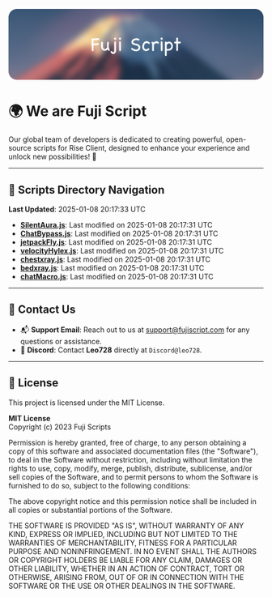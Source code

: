 ![Banner](.github/b.webp)

# 🌍 **We are Fuji Script**

Our global team of developers is dedicated to creating powerful, open-source scripts for Rise Client, designed to enhance your experience and unlock new possibilities! 🌟

---
<!-- SCRIPTS_NAVIGATION_START -->
## 📂 **Scripts Directory Navigation**

**Last Updated**: 2025-01-08 20:17:33 UTC

- **[SilentAura.js](scripts/SilentAura.js)**: Last modified on 2025-01-08 20:17:31 UTC
- **[ChatBypass.js](scripts/ChatBypass.js)**: Last modified on 2025-01-08 20:17:31 UTC
- **[jetpackFly.js](scripts/jetpackFly.js)**: Last modified on 2025-01-08 20:17:31 UTC
- **[velocityHylex.js](scripts/velocityHylex.js)**: Last modified on 2025-01-08 20:17:31 UTC
- **[chestxray.js](scripts/chestxray.js)**: Last modified on 2025-01-08 20:17:31 UTC
- **[bedxray.js](scripts/bedxray.js)**: Last modified on 2025-01-08 20:17:31 UTC
- **[chatMacro.js](scripts/chatMacro.js)**: Last modified on 2025-01-08 20:17:31 UTC

<!-- SCRIPTS_NAVIGATION_END -->

---

## 💬 **Contact Us**  
- 📬 **Support Email**: Reach out to us at [support@fujiscript.com](mailto:support@fujiscript.com) for any questions or assistance.  
- 💬 **Discord**: Contact **Leo728** directly at `Discord@leo728`.

---

## 📜 **License**

This project is licensed under the MIT License.  

**MIT License**  
Copyright (c) 2023 Fuji Scripts  

Permission is hereby granted, free of charge, to any person obtaining a copy of this software and associated documentation files (the "Software"), to deal in the Software without restriction, including without limitation the rights to use, copy, modify, merge, publish, distribute, sublicense, and/or sell copies of the Software, and to permit persons to whom the Software is furnished to do so, subject to the following conditions:  

The above copyright notice and this permission notice shall be included in all copies or substantial portions of the Software.  

THE SOFTWARE IS PROVIDED "AS IS", WITHOUT WARRANTY OF ANY KIND, EXPRESS OR IMPLIED, INCLUDING BUT NOT LIMITED TO THE WARRANTIES OF MERCHANTABILITY, FITNESS FOR A PARTICULAR PURPOSE AND NONINFRINGEMENT. IN NO EVENT SHALL THE AUTHORS OR COPYRIGHT HOLDERS BE LIABLE FOR ANY CLAIM, DAMAGES OR OTHER LIABILITY, WHETHER IN AN ACTION OF CONTRACT, TORT OR OTHERWISE, ARISING FROM, OUT OF OR IN CONNECTION WITH THE SOFTWARE OR THE USE OR OTHER DEALINGS IN THE SOFTWARE.  
